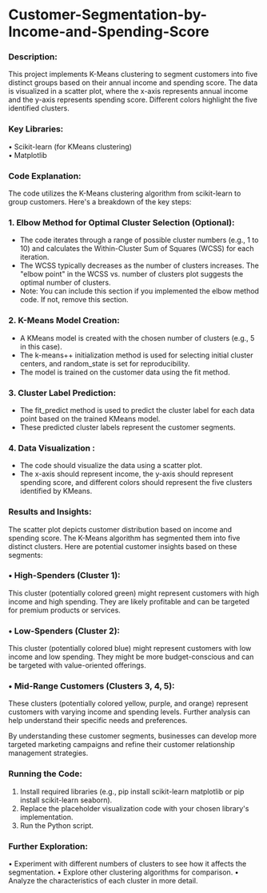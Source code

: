 # Customer-Segmentation-by-Income-and-Spending-Score

### Description:
This project implements K-Means clustering to segment customers into five distinct groups based on their annual income and spending score. 
The data is visualized in a scatter plot, where the x-axis represents annual income and the y-axis represents spending score. 
Different colors highlight the five identified clusters.
### Key Libraries:
•	Scikit-learn (for KMeans clustering)                                      
•	Matplotlib 
### Code Explanation:
The code utilizes the K-Means clustering algorithm from scikit-learn to group customers. Here's a breakdown of the key steps:
### 1.	Elbow Method for Optimal Cluster Selection (Optional):
-  The code iterates through a range of possible cluster numbers (e.g., 1 to 10) and calculates the Within-Cluster Sum of Squares (WCSS) for each iteration.  
-  The WCSS typically decreases as the number of clusters increases. The "elbow point" in the WCSS vs. number of clusters plot suggests the optimal number of clusters.  
- Note: You can include this section if you implemented the elbow method code. If not, remove this section.
###    2.	K-Means Model Creation:
-	A KMeans model is created with the chosen number of clusters (e.g., 5 in this case).
-	The k-means++ initialization method is used for selecting initial cluster centers, and random_state is set for reproducibility.
-	The model is trained on the customer data using the fit method.
###  3.	Cluster Label Prediction:
-	The fit_predict method is used to predict the cluster label for each data point based on the trained KMeans model.
-	These predicted cluster labels represent the customer segments.
### 4.	Data Visualization :
-	The code should visualize the data using a scatter plot.
-	The x-axis should represent income, the y-axis should represent spending score, and different colors should represent the five clusters identified by KMeans.

### Results and Insights:

 The scatter plot depicts customer distribution based on income and spending score. The K-Means algorithm has segmented them into five distinct clusters.
 Here are potential customer insights based on these segments:

### • High-Spenders (Cluster 1):
This cluster (potentially colored green) might represent customers with high income and high spending.
They are likely profitable and can be targeted for premium products or services.

### •	Low-Spenders (Cluster 2):
This cluster (potentially colored blue) might represent customers with low income and low spending. They might be more budget-conscious and can be targeted with value-oriented offerings.

### •	Mid-Range Customers (Clusters 3, 4, 5):
These clusters (potentially colored yellow, purple, and orange) represent customers with varying income and spending levels. Further analysis can help understand their specific needs and preferences.

By understanding these customer segments, businesses can develop more targeted marketing campaigns and refine their customer relationship management strategies.

### Running the Code:
1.	Install required libraries (e.g., pip install scikit-learn matplotlib or pip install scikit-learn seaborn).
2.	Replace the placeholder visualization code with your chosen library's implementation.
3.	Run the Python script.

### Further Exploration:
•	Experiment with different numbers of clusters to see how it affects the segmentation.
•	Explore other clustering algorithms for comparison.
•	Analyze the characteristics of each cluster in more detail.

